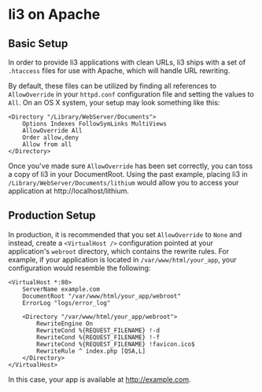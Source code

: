 # li3 on Apache

## Basic Setup

In order to provide li3 applications with clean URLs, li3 ships with a set of `.htaccess` files for use with Apache, which will handle URL rewriting.

By default, these files can be utilized by finding all references to `AllowOverride` in your `httpd.conf` configuration file and setting the values to `All`. On an OS X system, your setup may look something like this:

```
<Directory "/Library/WebServer/Documents">
    Options Indexes FollowSymLinks MultiViews
    AllowOverride All
    Order allow,deny
    Allow from all
</Directory>
```

Once you've made sure `AllowOverride` has been set correctly, you can toss a copy of li3 in your DocumentRoot. Using the past example, placing li3 in `/Library/WebServer/Documents/lithium` would allow you to access your application at http://localhost/lithium.

## Production Setup

In production, it is recommended that you set `AllowOverride` to `None` and instead, create a `<VirtualHost />` configuration pointed at your application's `webroot` directory, which contains the rewrite rules. For example, if your application is located in `/var/www/html/your_app`, your configuration would resemble the following:

```
<VirtualHost *:80>
	ServerName example.com
	DocumentRoot "/var/www/html/your_app/webroot"
	ErrorLog "logs/error_log"

	<Directory "/var/www/html/your_app/webroot">
		RewriteEngine On
		RewriteCond %{REQUEST_FILENAME} !-d
		RewriteCond %{REQUEST_FILENAME} !-f
		RewriteCond %{REQUEST_FILENAME} !favicon.ico$
		RewriteRule ^ index.php [QSA,L]
	</Directory>
</VirtualHost>
```

In this case, your app is available at http://example.com.
